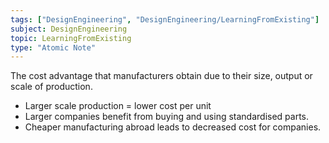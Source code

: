 ```yaml
---
tags: ["DesignEngineering", "DesignEngineering/LearningFromExisting"]
subject: DesignEngineering
topic: LearningFromExisting
type: "Atomic Note"
---
```


The cost advantage that manufacturers obtain due to their size, output or scale of production.
 - Larger scale production = lower cost per unit
 - Larger companies benefit from buying and using standardised parts.
 - Cheaper manufacturing abroad leads to decreased cost for companies.